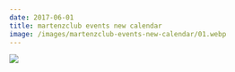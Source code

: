 ```yaml
---
date: 2017-06-01
title: martenzclub events new calendar
image: /images/martenzclub-events-new-calendar/01.webp
---
```


![](/images/martenzclub-events-new-calendar/01.webp)